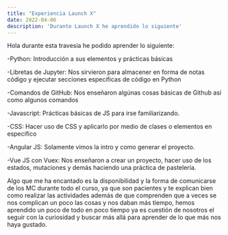 ```yaml
---
title: "Experiencia Launch X"
date: 2022-04-06
description: 'Durante Launch X he aprendido lo siguiente'
---
```


Hola durante esta travesia he podido aprender lo siguiente:

-Python: Introducción a sus elementos y prácticas básicas

-Libretas de Jupyter: Nos sirvieron para almacener en forma de notas código y ejecutar secciones especificas de código en Python

-Comandos de GitHub: Nos enseñaron algúnas cosas básicas de Github así como algunos comandos

-Javascript: Prácticas básicas de JS para irse familiarizando.

-CSS: Hacer uso de CSS y aplicarlo por medio de clases o elementos en especifico

-Angular JS: Solamente vimos la intro y como generar el proyecto.

-Vue JS con Vuex: Nos enseñaron a crear un proyecto, hacer uso de los estados, mutaciones y demás haciendo una práctica de pastelería.

Algo que me ha encantado es la disponibilidad y la forma de comunicarse de los MC durante todo el curso, ya que son pacientes y te explican bien como realizar las actividades además de que comprenden que a veces se nos complican un poco las cosas y nos daban más tiempo, hemos aprendido un poco de todo en poco tiempo ya es cuestión de nosotros el seguir con la curiosidad y buscar más allá para aprender de lo que más nos haya gustado.
